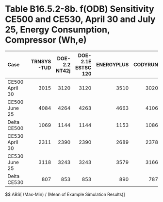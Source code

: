 # Table B16.5.2-8b. f(ODB) Sensitivity CE500 and CE530, April 30 and July 25, Energy Consumption, Compressor (Wh,e)
| Case           | TRNSYS-TUD | DOE-2.2 NT42j | DOE-2.1E ESTSC 120 | ENERGYPLUS | CODYRUN | HOT3000 |     |  Min |  Max | Mean | Dev % $$ |     | TEST 0.0.0 | 
|:-------------- | ----------:| -------------:| ------------------:| ----------:| -------:| -------:| ---:| ----:| ----:| ----:| --------:| ---:| ----------:| 
| CE500 April 30 |       3015 |          3120 |               3120 |       3510 |    3020 |    3159 |     | 3015 | 3510 | 3157 |     15.7 |     |       3120 | 
| CE500 June 25  |       4084 |          4264 |               4263 |       4663 |    4106 |    4239 |     | 4084 | 4663 | 4270 |     13.6 |     |       4263 | 
| Delta CE500    |       1069 |          1144 |               1144 |       1153 |    1086 |    1080 |     | 1069 | 1153 | 1113 |      7.6 |     |       1144 | 
| CE530 April 30 |       2311 |          2390 |               2390 |       2689 |    2378 |    2411 |     | 2311 | 2689 | 2428 |     15.5 |     |       2390 | 
| CE530 June 25  |       3118 |          3243 |               3243 |       3579 |    3166 |    3248 |     | 3118 | 3579 | 3266 |     14.1 |     |       3243 | 
| Delta CE530    |        807 |           853 |                853 |        890 |     787 |     837 |     |  787 |  890 |  838 |     12.2 |     |        853 | 

$$ ABS[ (Max-Min) / (Mean of Example Simulation Results)]


